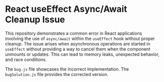 # React useEffect Async/Await Cleanup Issue

This repository demonstrates a common error in React applications involving the use of `async/await` within the `useEffect` hook without proper cleanup.  The issue arises when asynchronous operations are started in `useEffect` without providing a way to cancel them when the component unmounts or updates.  This can lead to memory leaks, unexpected behavior, and race conditions.

The `bug.js` file showcases the incorrect implementation.  The `bugSolution.js` file provides the corrected version.